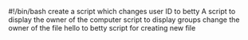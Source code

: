 #!/bin/bash
create a script which changes user ID to betty
A script to display the owner of the computer
script to display groups
change the owner of the file hello to betty
script for creating new file
